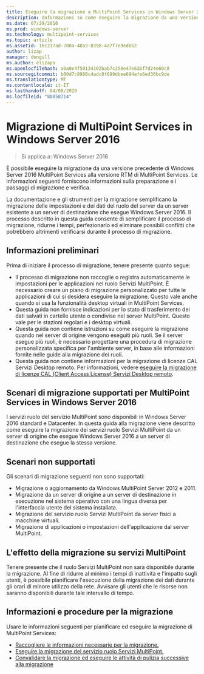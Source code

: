 ```yaml
---
title: Eseguire la migrazione a MultiPoint Services in Windows Server 2016
description: Informazioni su come eseguire la migrazione da una versione precedente di MultiPoint Services
ms.date: 07/29/2016
ms.prod: windows-server
ms.technology: multipoint-services
ms.topic: article
ms.assetid: 16c217ad-700a-48a3-8398-4a7f7e9edb52
author: lizap
manager: dongill
ms.author: elizapo
ms.openlocfilehash: a0a0e4f50134102bab7c258e47e63bf7d24e60c8
ms.sourcegitcommit: b00d7c8968c4adc8f699dbee694afe6ed36bc9de
ms.translationtype: MT
ms.contentlocale: it-IT
ms.lasthandoff: 04/08/2020
ms.locfileid: "80858714"
---
```

# <a name="multipoint-services-migration-in-windows-server-2016"></a>Migrazione di MultiPoint Services in Windows Server 2016
>Si applica a: Windows Server 2016

È possibile eseguire la migrazione da una versione precedente di Windows Server 2016 MultiPoint Services alla versione RTM di MultiPoint Services. Le informazioni seguenti forniscono informazioni sulla preparazione e i passaggi di migrazione e verifica.

La documentazione e gli strumenti per la migrazione semplificano la migrazione delle impostazioni e dei dati del ruolo del server da un server esistente a un server di destinazione che esegue Windows Server 2016. Il processo descritto in questa guida consente di semplificare il processo di migrazione, ridurne i tempi, perfezionarlo ed eliminare possibili conflitti che potrebbero altrimenti verificarsi durante il processo di migrazione. 

## <a name="what-to-know-before-you-begin"></a>Informazioni preliminari
Prima di iniziare il processo di migrazione, tenere presente quanto segue:

- Il processo di migrazione non raccoglie o registra automaticamente le impostazioni per le applicazioni nel ruolo Servizi MultiPoint. È necessario creare un piano di migrazione personalizzato per tutte le applicazioni di cui si desidera eseguire la migrazione. Questo vale anche quando si usa la funzionalità desktop virtuali in MultiPoint Services.
- Questa guida non fornisce indicazioni per lo stato di trasferimento dei dati salvati in cartelle utente o condivise nel server MultiPoint. Questo vale per le stazioni regolari e i desktop virtuali.
- Questa guida non contiene istruzioni su come eseguire la migrazione quando nel server di origine vengono eseguiti più ruoli. Se il server esegue più ruoli, è necessario progettare una procedura di migrazione personalizzata specifica per l'ambiente server, in base alle informazioni fornite nelle guide alla migrazione dei ruoli.
- Questa guida non contiene informazioni per la migrazione di licenze CAL Servizi Desktop remoto. Per informazioni, vedere [eseguire la migrazione di licenze CAL (Client Access License) Servizi Desktop remoto](https://technet.microsoft.com/library/dd851844.aspx).

## <a name="supported-migration-scenarios-for-multipoint-services-in-windows-server-2016"></a>Scenari di migrazione supportati per MultiPoint Services in Windows Server 2016
I servizi ruolo del servizio MultiPoint sono disponibili in Windows Server 2016 standard e Datacenter. In questa guida alla migrazione viene descritto come eseguire la migrazione dei servizi ruolo Servizi MultiPoint da un server di origine che esegue Windows Server 2016 a un server di destinazione che esegue la stessa versione.

## <a name="scenarios-that-are-not-supported"></a>Scenari non supportati

Gli scenari di migrazione seguenti non sono supportati:

- Migrazione o aggiornamento da Windows MultiPoint Server 2012 e 2011.
- Migrazione da un server di origine a un server di destinazione in esecuzione nel sistema operativo con una lingua diversa per l'interfaccia utente del sistema installata.
- Migrazione del servizio ruolo Servizi MultiPoint da server fisici a macchine virtuali.
- Migrazione di applicazioni o impostazioni dell'applicazione dal server MultiPoint.

## <a name="the-impact-of-migration-on-multipoint-services"></a>L'effetto della migrazione su servizi MultiPoint
Tenere presente che il ruolo Servizi MultiPoint non sarà disponibile durante la migrazione. Al fine di ridurre al minimo i tempi di inattività e l'impatto sugli utenti, è possibile pianificare l'esecuzione della migrazione dei dati durante gli orari di minore utilizzo della rete. Avvisare gli utenti che le risorse non saranno disponibili durante tale intervallo di tempo.

## <a name="migration-information-and-steps"></a>Informazioni e procedure per la migrazione
Usare le informazioni seguenti per pianificare ed eseguire la migrazione di MultiPoint Services:

- [Raccogliere le informazioni necessarie per la migrazione.](multipoint-services-migration-preparation.md)
- [Eseguire la migrazione del servizio ruolo Servizi MultiPoint.](multipoint-services-migration-steps.md)
- [Convalidare la migrazione ed eseguire le attività di pulizia successive alla migrazione](multipoint-services-post-migration-steps.md)